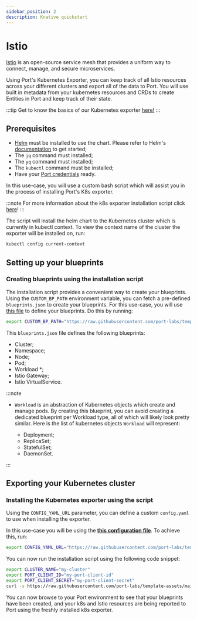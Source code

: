 ```yaml
---
sidebar_position: 2
description: Knative quickstart
---
```


# Istio

[Istio](https://istio.io/latest/docs/setup/getting-started/) is an open-source service mesh that provides a uniform way to connect, manage, and secure microservices.

Using Port's Kubernetes Exporter, you can keep track of all Istio resources across your different clusters and export all of the data to Port. You will use built in metadata from your kubernetes resources and CRDs to create Entities in Port and keep track of their state.

:::tip
Get to know the basics of our Kubernetes exporter [here!](../kubernetes.md)
:::

## Prerequisites

- [Helm](https://helm.sh) must be installed to use the chart. Please refer to
  Helm's [documentation](https://helm.sh/docs) to get started;
- The `jq` command must installed;
- The `yq` command must installed;
- The `kubectl` command must be installed;
- Have your [Port credentials](../../../sync-data-to-catalog/api/#find-your-port-credentials) ready.

In this use-case, you will use a custom bash script which will assist you in the process of installing Port's K8s exporter.

:::note
For more information about the k8s exporter installation script click [here](../installation-script.md)!
:::

The script will install the helm chart to the Kubernetes cluster which is currently in kubectl context.
To view the context name of the cluster the exporter will be installed on, run:

```bash showLineNumbers
kubectl config current-context
```

## Setting up your blueprints

### Creating blueprints using the installation script

The installation script provides a convenient way to create your blueprints. Using the `CUSTOM_BP_PATH` environment variable, you can fetch a pre-defined `blueprints.json` to create your blueprints. For this use-case, you will use [this file](https://github.com/port-labs/template-assets/blob/main/kubernetes/blueprints/istio-blueprints.json) to define your blueprints. Do this by running:

```bash showLineNumbers
export CUSTOM_BP_PATH="https://raw.githubusercontent.com/port-labs/template-assets/main/kubernetes/blueprints/istio-blueprints.json"
```

This `blueprints.json` file defines the following blueprints:

- Cluster;
- Namespace;
- Node;
- Pod;
- Workload \*;
- Istio Gateway;
- Istio VirtualService.

:::note

- `Workload` is an abstraction of Kubernetes objects which create and manage pods. By creating this blueprint, you can avoid creating a dedicated blueprint per Workload type, all of which will likely look pretty similar.
  Here is the list of kubernetes objects `Workload` will represent:

  - Deployment;
  - ReplicaSet;
  - StatefulSet;
  - DaemonSet.

:::

## Exporting your Kubernetes cluster

### Installing the Kubernetes exporter using the script

Using the `CONFIG_YAML_URL` parameter, you can define a custom `config.yaml` to use when installing the exporter.

In this use-case you will be using the **[this configuration file](https://github.com/port-labs/template-assets/blob/main/kubernetes/templates/istio-kubernetes_v1_config.yaml)**. To achieve this, run:

```bash showLineNumbers
export CONFIG_YAML_URL="https://raw.githubusercontent.com/port-labs/template-assets/main/kubernetes/templates/istio-kubernetes_v1_config.yaml"
```

You can now run the installation script using the following code snippet:

```bash showLineNumbers
export CLUSTER_NAME="my-cluster"
export PORT_CLIENT_ID="my-port-client-id"
export PORT_CLIENT_SECRET="my-port-client-secret"
curl -s https://raw.githubusercontent.com/port-labs/template-assets/main/kubernetes/install.sh | bash
```

You can now browse to your Port environment to see that your blueprints have been created, and your k8s and Istio resources are being reported to Port using the freshly installed k8s exporter.
